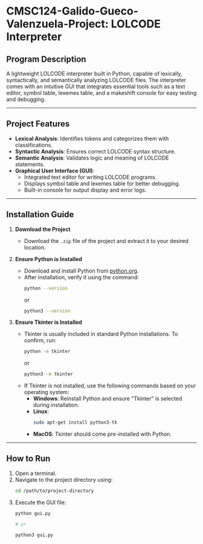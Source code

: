 # CMSC124-Galido-Gueco-Valenzuela-Project: LOLCODE Interpreter  

## Program Description  
A lightweight LOLCODE interpreter built in Python, capable of lexically, syntactically, and semantically analyzing LOLCODE files. The interpreter comes with an intuitive GUI that integrates essential tools such as a text editor, symbol table, lexemes table, and a makeshift console for easy testing and debugging.  

---

## Project Features  
- **Lexical Analysis**: Identifies tokens and categorizes them with classifications.  
- **Syntactic Analysis**: Ensures correct LOLCODE syntax structure.  
- **Semantic Analysis**: Validates logic and meaning of LOLCODE statements.  
- **Graphical User Interface (GUI)**:  
  - Integrated text editor for writing LOLCODE programs.  
  - Displays symbol table and lexemes table for better debugging.  
  - Built-in console for output display and error logs.  

---

## Installation Guide  

1. **Download the Project**  
   - Download the `.zip` file of the project and extract it to your desired location.  

2. **Ensure Python is Installed**  
   - Download and install Python from [python.org](https://www.python.org/).  
   - After installation, verify it using the command:  
     ```bash  
     python --version  
     ```  
     or  
     ```bash  
     python3 --version  
     ```  

3. **Ensure Tkinter is Installed**  
   - Tkinter is usually included in standard Python installations. To confirm, run:  
     ```bash  
     python -m tkinter  
     ```  
     or  
     ```bash  
     python3 -m tkinter  
     ```  
   - If Tkinter is not installed, use the following commands based on your operating system:  
     - **Windows**: Reinstall Python and ensure "Tkinter" is selected during installation.  
     - **Linux**:  
       ```bash  
       sudo apt-get install python3-tk  
       ```  
     - **MacOS**: Tkinter should come pre-installed with Python.  

---

## How to Run  

1. Open a terminal.  
2. Navigate to the project directory using:  
   ```bash  
   cd /path/to/project-directory
3. Execute the GUI file:
   ```bash
   python gui.py
   
   # or
   
   python3 gui.py  
